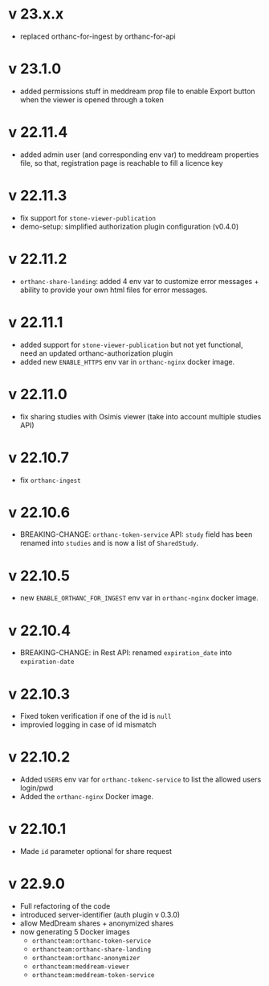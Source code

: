 <!--
SPDX-FileCopyrightText: 2022 - 2023 Orthanc Team SRL <info@orthanc.team>

SPDX-License-Identifier: GPL-3.0-or-later
-->

v 23.x.x
========
- replaced orthanc-for-ingest by orthanc-for-api

v 23.1.0
========

- added permissions stuff in meddream prop file to enable Export button when the viewer is opened through a token

v 22.11.4
========

- added admin user (and corresponding env var) to meddream properties file, so that, registration page is reachable to fill a licence key

v 22.11.3
========

- fix support for `stone-viewer-publication`
- demo-setup: simplified authorization plugin configuration (v0.4.0)

v 22.11.2
========

- `orthanc-share-landing`: added 4 env var to customize error messages + ability to provide your own html files for error messages.

v 22.11.1
========

- added support for `stone-viewer-publication` but not yet functional, need an updated orthanc-authorization plugin
- added new `ENABLE_HTTPS` env var in `orthanc-nginx` docker image.

v 22.11.0
========

- fix sharing studies with Osimis viewer (take into account multiple studies API) 

v 22.10.7
========

- fix `orthanc-ingest`

v 22.10.6
========

- BREAKING-CHANGE: `orthanc-token-service` API: `study` field has been renamed into `studies` and is now a list of `SharedStudy`.

v 22.10.5
========

- new `ENABLE_ORTHANC_FOR_INGEST` env var in `orthanc-nginx` docker image.

v 22.10.4
========

- BREAKING-CHANGE: in Rest API: renamed `expiration_date` into `expiration-date`

v 22.10.3
========

- Fixed token verification if one of the id is `null`
- improvied logging in case of id mismatch

v 22.10.2
========

- Added `USERS` env var for `orthanc-tokenc-service` to list the allowed users login/pwd
- Added the `orthanc-nginx` Docker image.

v 22.10.1
========

- Made `id` parameter optional for share request

v 22.9.0
========

- Full refactoring of the code
- introduced server-identifier (auth plugin v 0.3.0)
- allow MedDream shares + anonymized shares
- now generating 5 Docker images
  - `orthancteam:orthanc-token-service`
  - `orthancteam:orthanc-share-landing`
  - `orthancteam:orthanc-anonymizer`
  - `orthancteam:meddream-viewer`
  - `orthancteam:meddream-token-service`

